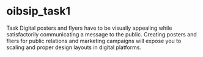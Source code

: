 # oibsip_task1

Task 
Digital posters and flyers have to be visually appealing while satisfactorily communicating a message to the public. Creating posters and fliers for public relations and marketing campaigns will expose you to scaling and proper design layouts in digital platforms.

